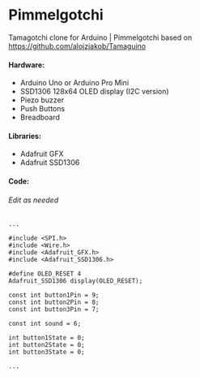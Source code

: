 # Pimmelgotchi
Tamagotchi clone for Arduino | Pimmelgotchi  based on https://github.com/alojzjakob/Tamaguino

#### Hardware:
- Arduino Uno or Arduino Pro Mini
- SSD1306 128x64 OLED display (I2C version)
- Piezo buzzer
- Push Buttons
- Breadboard

#### Libraries:
- Adafruit GFX
- Adafruit SSD1306

#### Code:


###### Edit as needed
```
...

#include <SPI.h>
#include <Wire.h>
#include <Adafruit_GFX.h>
#include <Adafruit_SSD1306.h>

#define OLED_RESET 4
Adafruit_SSD1306 display(OLED_RESET);

const int button1Pin = 9;
const int button2Pin = 8; 
const int button3Pin = 7; 

const int sound = 6; 

int button1State = 0;
int button2State = 0;
int button3State = 0;

...
```